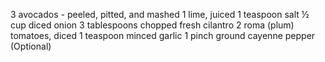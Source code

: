 3 avocados - peeled, pitted, and mashed
1 lime, juiced
1 teaspoon salt
½ cup diced onion
3 tablespoons chopped fresh cilantro
2 roma (plum) tomatoes, diced
1 teaspoon minced garlic
1 pinch ground cayenne pepper (Optional)